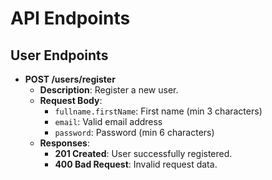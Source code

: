 # API Endpoints

## User Endpoints

- **POST /users/register**
  - **Description**: Register a new user.
  - **Request Body**:
    - `fullname.firstName`: First name (min 3 characters)
    - `email`: Valid email address
    - `password`: Password (min 6 characters)
  - **Responses**:
    - **201 Created**: User successfully registered.
    - **400 Bad Request**: Invalid request data.
